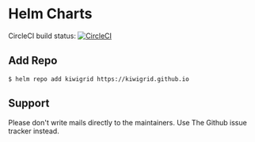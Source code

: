 # Helm Charts

CircleCI build status: [![CircleCI](https://circleci.com/gh/kiwigrid/helm-charts.svg?style=svg)](https://circleci.com/gh/kiwigrid/helm-charts)

## Add Repo

```console
$ helm repo add kiwigrid https://kiwigrid.github.io
```


##  Support

Please don't write mails directly to the maintainers. 
Use The Github issue tracker instead.
